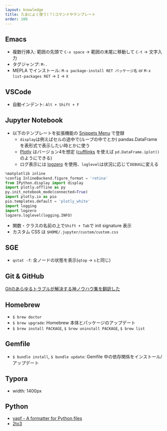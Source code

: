 ```yaml
---
layout: knowledge
title: たまによく使う(？)コマンドやテンプレート
order: 100
---
```


## Emacs

* 複数行挿入: 範囲の先頭で `C-x space` -> 範囲の末尾に移動して `C-t` -> 文字入力
* タグジャンプ: `M-.`
* MEPLA でインストール: `M-x package-install RET パッケージ名` or `M-x list-packages RET` -> `I` -> `X`

## VSCode

* 自動インデント: `Alt + Shift + F`

## Jupyter Notebook

* 以下のテンプレートを拡張機能の [Snippets Menu](https://jupyter-contrib-nbextensions.readthedocs.io/en/latest/nbextensions/snippets_menu/readme.html) で登録
   * `display`は例えばセルの途中で(ループの中でとか) pandas.DataFrame を表形式で表示したい時とかに使う
   * [Plotly](https://plot.ly/python/) はバージョン4を想定 ([cufflinks](https://github.com/santosjorge/cufflinks) を使えば `pd.DataFrame.iplot()` のようにできる)
   * ログ表示には [logzero](https://logzero.readthedocs.io/en/latest/) を使用、`loglevel`は状況に応じて`DEBUG`に変える

```python
%matplotlib inline
%config InlineBackend.figure_format = 'retina'
from IPython.display import display
import plotly.offline as py
py.init_notebook_mode(connected=True)
import plotly.io as pio
pio.templates.default = 'plotly_white'
import logging
import logzero
logzero.loglevel(logging.INFO)
```

* 関数・クラスの名前の上で`Shift + Tab`で init signature 表示
* カスタム CSS は `$HOME/.jupyter/custom/custom.css`

## SGE

* `qstat -f`: 全ノードの状態を表示(`qtop` -> `s`と同じ)

## Git & GitHub

[Gitのあらゆるトラブルが解決する神ノウハウ集を翻訳した](https://blog.labot.jp/entry/2019/07/01/183204)

## Homebrew

- `$ brew doctor`
- `$ brew upgrade`: Homebrew 本体とパッケージのアップデート
- `$ brew install PACKAGE`, `$ brew uninstall PACKAGE`, `$ brew list`

## Gemfile

* `$ bundle install`, `$ bundle update`: Gemfile 中の依存関係をインストール/アップデート

## Typora

* width: 1400px

## Python

* [yapf - A formatter for Python files](https://github.com/google/yapf)
* [2to3](https://docs.python.org/ja/3/library/2to3.html)
